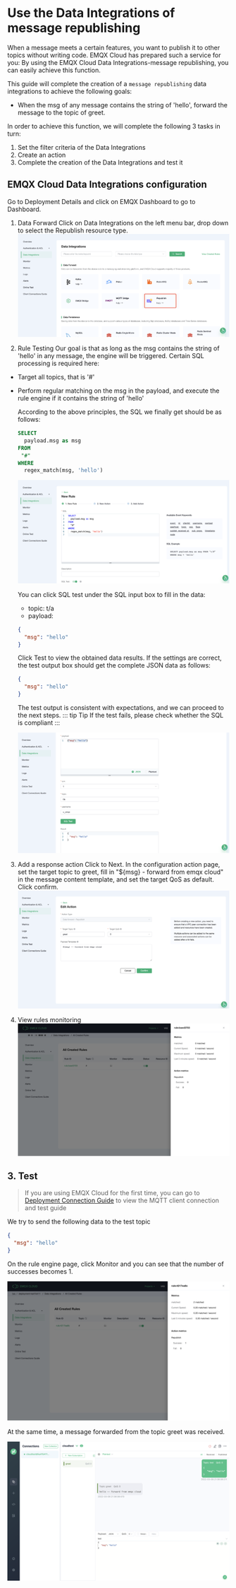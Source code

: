 # Use the Data Integrations of message republishing

When a message meets a certain features, you want to publish it to other topics without writing code. EMQX Cloud has prepared such a service for you: By using the EMQX Cloud Data Integrations-message republishing, you can easily achieve this function.

This guide will complete the creation of a `message republishing` data integrations to achieve the following goals:

- When the msg of any message contains the string of 'hello', forward the message to the topic of greet.

In order to achieve this function, we will complete the following 3 tasks in turn:

1. Set the filter criteria of the Data Integrations
2. Create an action
3. Complete the creation of the Data Integrations and test it

## EMQX Cloud Data Integrations configuration

Go to Deployment Details and click on EMQX Dashboard to go to Dashboard.

1. Data Forward
   Click on Data Integrations on the left menu bar, drop down to select the Republish resource type.
   ![data integration](./_assets/data_integrations_republish.png)

2. Rule Testing
   Our goal is that as long as the msg contains the string of 'hello' in any message, the engine will be triggered. Certain SQL processing is required here:

- Target all topics, that is '#'
- Perform regular matching on the msg in the payload, and execute the rule engine if it contains the string of 'hello'

  According to the above principles, the SQL we finally get should be as follows:

  ```sql
  SELECT
    payload.msg as msg
  FROM
   "#"
  WHERE
    regex_match(msg, 'hello')
  ```

  ![测试 SQL](./_assets/republish_create_rule.png)

  You can click SQL test under the SQL input box to fill in the data:

  - topic: t/a
  - payload:

  ```json
  {
    "msg": "hello"
  }
  ```

  Click Test to view the obtained data results. If the settings are correct, the test output box should get the complete JSON data as follows:

  ```json
  {
    "msg": "hello"
  }
  ```

  The test output is consistent with expectations, and we can proceed to the next steps.
  ::: tip Tip
  If the test fails, please check whether the SQL is compliant
  :::

  ![测试 SQL](./_assets/republish_create_rule_2.png)

3. Add a response action
   Click to Next. In the configuration action page, set the target topic to greet, fill in "${msg} - forward from emqx cloud" in the message content template, and set the target QoS as default. Click confirm.
  ![action](./_assets/republish_action.png)

4. View rules monitoring
   ![view monitor](./_assets/republish_view_monitor.png)

## 3. Test

> If you are using EMQX Cloud for the first time, you can go to [Deployment Connection Guide](../connect_to_deployments/overview.md) to view the MQTT client connection and test guide

We try to send the following data to the test topic

```json
{
  "msg": "hello"
}
```

On the rule engine page, click Monitor and you can see that the number of successes becomes 1.

![查看动作指标](./_assets/republish_query_result.png)

At the same time, a message forwarded from the topic greet was received.

![收到转发消息](./_assets/republish_mqttx.png)
